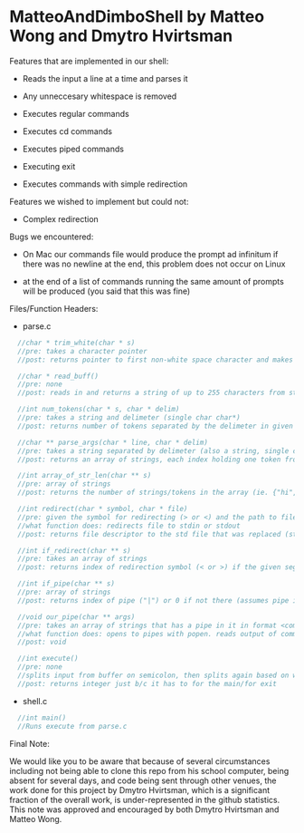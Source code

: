 # MatteoAndDimboShell by Matteo Wong and Dmytro Hvirtsman

Features that are implemented in our shell:

  * Reads the input a line at a time and parses it
  
  * Any unneccesary whitespace is removed
  
  * Executes regular commands
  
  * Executes cd commands
  
  * Executes piped commands
  
  * Executing exit
  
  * Executes commands with simple redirection
	
	
Features we wished to implement but could not:

  * Complex redirection
	
	
	
Bugs we encountered:



  * On Mac our commands file would produce the prompt ad infinitum if there was no newline at the end, this problem does not occur on Linux
  
  * at the end of a list of commands running the same amount of prompts will be produced (you said that this was fine)
  
  
Files/Function Headers:

  * parse.c
  ```c
  	//char * trim_white(char * s)
  	//pre: takes a character pointer
  	//post: returns pointer to first non-white space character and makes all terminating white space into null pointers (trims white  space)

  	//char * read_buff()
  	//pre: none
  	//post: reads in and returns a string of up to 255 characters from standard in, replaces new line with NULL

  	//int num_tokens(char * s, char * delim)
  	//pre: takes a string and delimeter (single char char*)
  	//post: returns number of tokens separated by the delimeter in given string

  	//char ** parse_args(char * line, char * delim)
  	//pre: takes a string separated by delimeter (also a string, single char)
  	//post: returns an array of strings, each index holding one token from the inputted line (each token is separated by a single   delim in the input line)
  
  	//int array_of_str_len(char ** s)
  	//pre: array of strings
  	//post: returns the number of strings/tokens in the array (ie. {"hi","bye"} -> 2
  
  	//int redirect(char * symbol, char * file)
  	//pre: given the symbol for redirecting (> or <) and the path to file that will be redirected to/from
  	//what function does: redirects file to stdin or stdout
  	//post: returns file descriptor to the std file that was replaced (stdout or stdin)
  
  	//int if_redirect(char ** s)
  	//pre: takes an array of strings
  	//post: returns index of redirection symbol (< or >) if the given segment requires redirecting. assumes redirect symbol isn't in 0th index
  
  	//int if_pipe(char ** s)
  	//pre: array of strings
  	//post: returns index of pipe ("|") or 0 if not there (assumes pipe isn't in 0th index)
  
  	//void our_pipe(char ** args)
  	//pre: takes an array of strings that has a pipe in it in format <command 1> | <command 2>
  	//what function does: opens to pipes with popen. reads output of command 1 from the first pipe, fp_r, into a string, then reads   the string, s,  into fp_w, which passes s to command 2. 
  	//post: void
  
  	//int execute()
  	//pre: none
  	//splits input from buffer on semicolon, then splits again based on white space, then executes - detailed explanation in code
  	//post: returns integer just b/c it has to for the main/for exit
```
  
  * shell.c
  ```c
  	//int main()
  	//Runs execute from parse.c
  ```
Final Note:

  We would like you to be aware that because of several circumstances including not being able to clone this repo from his school computer, being absent for several days, and code being sent through other venues, the work done for this project by Dmytro Hvirtsman, which is a significant fraction of the overall work, is under-represented in the github statistics. This note was approved and encouraged by both Dmytro Hvirtsman and Matteo Wong.
  
